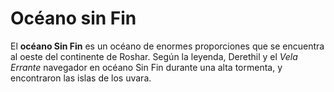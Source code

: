 # Océano sin Fin

El **océano Sin Fin** es un océano de enormes proporciones que se encuentra al oeste del continente de Roshar.
Según la leyenda, Derethil y el _Vela Errante_ navegador en océano Sin Fin durante una alta tormenta, y encontraron las islas de los uvara.
